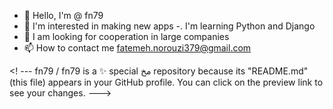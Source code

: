 - 👋 Hello, I'm @ fn79
- 👀 I'm interested in making new apps
-. I'm learning Python and Django
- 💞️ I am looking for cooperation in large companies
- 📫 How to contact me fatemeh.norouzi379@gmail.com

<! ---
fn79 / fn79 is a ✨ special مخ repository because its "README.md" (this file) appears in your GitHub profile.
You can click on the preview link to see your changes.
--->
